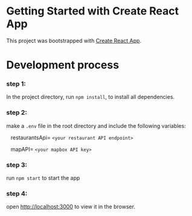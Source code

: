 
# Getting Started with Create React App

  

This project was bootstrapped with [Create React App](https://github.com/facebook/create-react-app).

 
# Development process

### step 1: 
In the project directory, run `npm install`, to install all dependencies.

### step 2: 
make a `.env` file in the root directory and include the following variables:

&nbsp;&nbsp;&nbsp;restaurantsApi= `<your restaurant API endpoint>`

&nbsp;&nbsp;&nbsp;mapAPI= `<your mapbox API key>`

### step 3:
 run `npm start` to start the app

### step 4: 
open [http://localhost:3000](http://localhost:3000) to view it in the browser.


